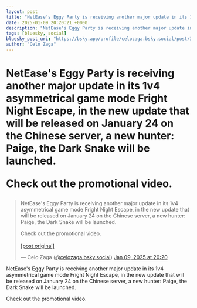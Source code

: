 ```yaml
---
layout: post
title: "NetEase's Eggy Party is receiving another major update in its 1v4 asymmetrical game mode Fright Night Escape, in the new update that will be released on January 24 on the Chinese server, a new hunter: Paige, the Dark Snake will be launched.  Check out the promotional video."
date: 2025-01-09 20:20:21 +0000
description: "NetEase's Eggy Party is receiving another major update in its 1v4 asymmetrical game mode Fright Night Escape, in the new update that will be released on..."
tags: [bluesky, social]
bluesky_post_uri: "https://bsky.app/profile/celozaga.bsky.social/post/3lfditaiscc2u"
author: "Celo Zaga"
---
```


<h1 class="bluesky-post-title">NetEase's Eggy Party is receiving another major update in its 1v4 asymmetrical game mode Fright Night Escape, in the new update that will be released on January 24 on the Chinese server, a new hunter: Paige, the Dark Snake will be launched.

Check out the promotional video.</h1>


<blockquote class="bluesky-embed" data-bluesky-uri="at://did:plc:lmh6rennptq77inaztnovw4b/app.bsky.feed.post/3lfditaiscc2u" data-bluesky-embed-color-mode="system">
<p lang="">NetEase's Eggy Party is receiving another major update in its 1v4 asymmetrical game mode Fright Night Escape, in the new update that will be released on January 24 on the Chinese server, a new hunter: Paige, the Dark Snake will be launched.

Check out the promotional video.<br><br><a href="https://bsky.app/profile/celozaga.bsky.social/post/3lfditaiscc2u">[post original]</a></p>
&mdash; Celo Zaga (<a href="https://bsky.app/profile/did:plc:lmh6rennptq77inaztnovw4b">@celozaga.bsky.social</a>) <a href="https://bsky.app/profile/celozaga.bsky.social/post/3lfditaiscc2u">Jan 09, 2025 at 20:20</a>
</blockquote>
<script async src="https://embed.bsky.app/static/embed.js" charset="utf-8"></script>


<p class="bluesky-post-description">NetEase's Eggy Party is receiving another major update in its 1v4 asymmetrical game mode Fright Night Escape, in the new update that will be released on January 24 on the Chinese server, a new hunter: Paige, the Dark Snake will be launched.

Check out the promotional video.</p>
